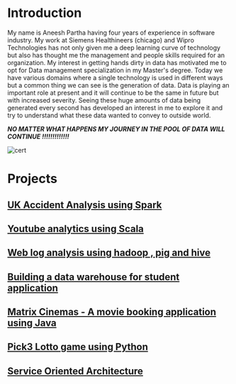 
# Introduction

My name is Aneesh Partha having four years of experience in software industry. My work at Siemens Healthineers (chicago) and Wipro Technologies  has not only given me a deep learning curve of technology but also has 
thought me the management and people skills required for an organization. My interest in getting hands dirty in data has motivated me to opt for Data management specialization in my Master's degree. Today we have various
domains where a single technology is used in different ways but a common thing we can see is the generation of data. Data is playing an important role at present and it will continue to be the same in future but with increased severity.
Seeing these huge amounts of data being generated every second has developed an interest in me to explore it and try to understand what these data wanted to convey to outside world. 

__*NO MATTER WHAT HAPPENS MY JOURNEY IN THE POOL OF DATA WILL CONTINUE !!!!!!!!!!!!!*__

![cert](https://user-images.githubusercontent.com/17997235/37382582-968e630a-2711-11e8-8c21-54318f8881d4.JPG) 

# Projects

## [UK Accident Analysis using Spark](https://github.com/aneeshpartha/UK_ACCIDENT_ANALYSIS)

## [Youtube analytics using Scala](https://github.com/aneeshpartha/YOUTUBE_ANALYTICS)

## [Web log analysis using hadoop , pig and hive](https://github.com/aneeshpartha/WEB_LOG_ANALYSIS)

## [Building a data warehouse for student application](https://github.com/aneeshpartha/STUDENT_APPLICATION_DATA_WAREHOUSE)

## [Matrix Cinemas - A movie booking application using Java](https://github.com/aneeshpartha/MATRIX_CINEMAS)

## [Pick3 Lotto game using Python](https://github.com/aneeshpartha/PICK3_LOTTO_GAME)

## [Service Oriented Architecture](https://github.com/mpradeep1994/SOA_WEBSERVICE)

